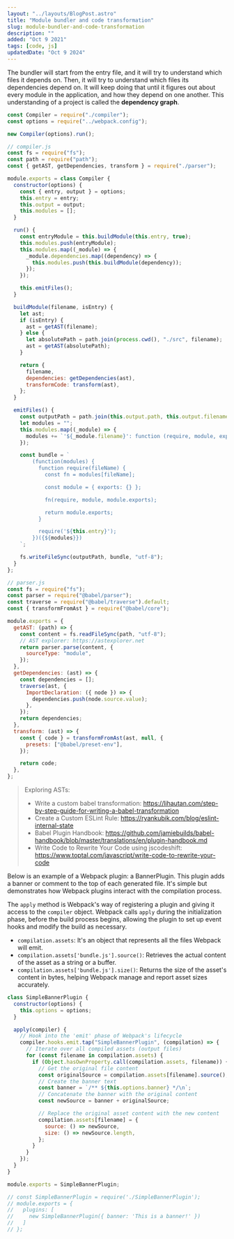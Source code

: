 ```yaml
---
layout: "../layouts/BlogPost.astro"
title: "Module bundler and code transformation"
slug: module-bundler-and-code-transformation
description: ""
added: "Oct 9 2021"
tags: [code, js]
updatedDate: "Oct 9 2024"
---
```


The bundler will start from the entry file, and it will try to understand which files it depends on. Then, it will try to understand which files its dependencies depend on. It will keep doing that until it figures out about every module in the application, and how they depend on one another. This understanding of a project is called the **dependency graph**.

```js
const Compiler = require("./compiler");
const options = require("../webpack.config");

new Compiler(options).run();
```

```js
// compiler.js
const fs = require("fs");
const path = require("path");
const { getAST, getDependencies, transform } = require("./parser");

module.exports = class Compiler {
  constructor(options) {
    const { entry, output } = options;
    this.entry = entry;
    this.output = output;
    this.modules = [];
  }

  run() {
    const entryModule = this.buildModule(this.entry, true);
    this.modules.push(entryModule);
    this.modules.map((_module) => {
      _module.dependencies.map((dependency) => {
        this.modules.push(this.buildModule(dependency));
      });
    });

    this.emitFiles();
  }

  buildModule(filename, isEntry) {
    let ast;
    if (isEntry) {
      ast = getAST(filename);
    } else {
      let absolutePath = path.join(process.cwd(), "./src", filename);
      ast = getAST(absolutePath);
    }

    return {
      filename,
      dependencies: getDependencies(ast),
      transformCode: transform(ast),
    };
  }

  emitFiles() {
    const outputPath = path.join(this.output.path, this.output.filename);
    let modules = "";
    this.modules.map((_module) => {
      modules += `'${_module.filename}': function (require, module, exports) { ${_module.transformCode} },`;
    });

    const bundle = `
        (function(modules) {
          function require(fileName) {
            const fn = modules[fileName];

            const module = { exports: {} };

            fn(require, module, module.exports);

            return module.exports;
          }

          require('${this.entry}');
        })({${modules}})
    `;

    fs.writeFileSync(outputPath, bundle, "utf-8");
  }
};
```

```js
// parser.js
const fs = require("fs");
const parser = require("@babel/parser");
const traverse = require("@babel/traverse").default;
const { transformFromAst } = require("@babel/core");

module.exports = {
  getAST: (path) => {
    const content = fs.readFileSync(path, "utf-8");
    // AST explorer: https://astexplorer.net
    return parser.parse(content, {
      sourceType: "module",
    });
  },
  getDependencies: (ast) => {
    const dependencies = [];
    traverse(ast, {
      ImportDeclaration: ({ node }) => {
        dependencies.push(node.source.value);
      },
    });
    return dependencies;
  },
  transform: (ast) => {
    const { code } = transformFromAst(ast, null, {
      presets: ["@babel/preset-env"],
    });

    return code;
  },
};
```

> Exploring ASTs:
> - Write a custom babel transformation: https://lihautan.com/step-by-step-guide-for-writing-a-babel-transformation
> - Create a Custom ESLint Rule: https://ryankubik.com/blog/eslint-internal-state
> - Babel Plugin Handbook: https://github.com/jamiebuilds/babel-handbook/blob/master/translations/en/plugin-handbook.md
> - Write Code to Rewrite Your Code using jscodeshift: https://www.toptal.com/javascript/write-code-to-rewrite-your-code

Below is an example of a Webpack plugin: a BannerPlugin. This plugin adds a banner or comment to the top of each generated file. It's simple but demonstrates how Webpack plugins interact with the compilation process.

The `apply` method is Webpack's way of registering a plugin and giving it access to the `compiler` object. Webpack calls `apply` during the initialization phase, before the build process begins, allowing the plugin to set up event hooks and modify the build as necessary.

- `compilation.assets`: It's an object that represents all the files Webpack will emit.
- `compilation.assets['bundle.js'].source()`: Retrieves the actual content of the asset as a string or a buffer.
- `compilation.assets['bundle.js'].size()`: Returns the size of the asset's content in bytes, helping Webpack manage and report asset sizes accurately.

```js
class SimpleBannerPlugin {
  constructor(options) {
    this.options = options;
  }

  apply(compiler) {
    // Hook into the 'emit' phase of Webpack's lifecycle
    compiler.hooks.emit.tap("SimpleBannerPlugin", (compilation) => {
      // Iterate over all compiled assets (output files)
      for (const filename in compilation.assets) {
        if (Object.hasOwnProperty.call(compilation.assets, filename)) {
          // Get the original file content
          const originalSource = compilation.assets[filename].source();
          // Create the banner text
          const banner = `/** ${this.options.banner} */\n`;
          // Concatenate the banner with the original content
          const newSource = banner + originalSource;

          // Replace the original asset content with the new content
          compilation.assets[filename] = {
            source: () => newSource,
            size: () => newSource.length,
          };
        }
      }
    });
  }
}

module.exports = SimpleBannerPlugin;

// const SimpleBannerPlugin = require('./SimpleBannerPlugin');
// module.exports = {
//   plugins: [
//     new SimpleBannerPlugin({ banner: 'This is a banner!' })
//   ]
// };
```
